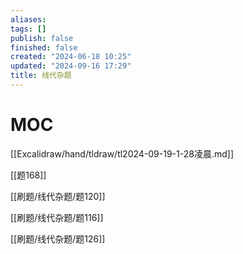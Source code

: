 ```yaml
---
aliases: 
tags: []
publish: false
finished: false
created: "2024-06-18 10:25"
updated: "2024-09-16 17:29"
title: 线代杂题
---
```

# MOC

[[Excalidraw/hand/tldraw/tl2024-09-19-1-28凌晨.md]]

[[题168]]

[[刷题/线代杂题/题120]]

[[刷题/线代杂题/题116]]

[[刷题/线代杂题/题126]]



